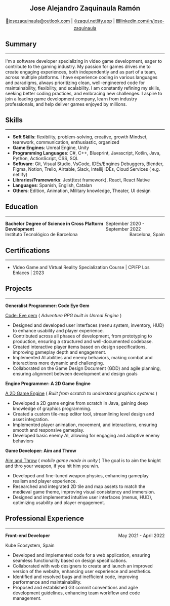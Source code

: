 <h2 style="text-align: center;"> Jose Alejandro Zaquinaula Ramón </h2>
<p style="text-align: center;">
    <a href="mailto:josezaquinaula@outlook.com">📧josezaquinaula@outlook.com</a>
    | 
    <a href="https://zaqui.netlify.app">🌐zaqui.netlify.app</a>
    |
    <a href="https://www.linkedin.com/in/jose-zaquinaula">🟦linkedin.com/in/jose-zaquinaula</a>
</p>


## Summary
---
I'm a software developer specializing in video game development, eager to contribute to the gaming industry. My passion for games drives me to create engaging experiences, both independently and as part of a team, across multiple platforms. I have experience coding in various languages and paradigms, always prioritizing clean, well-engineered code for maintainability, flexibility, and scalability. I am constantly refining my skills, seeking better coding practices, and embracing new challenges. I aspire to join a leading game development company, learn from industry professionals, and help deliver games enjoyed by millions.

## Skills
---
- **Soft Skills**: flexibility, problem-solving, creative, growth Mindset, teamwork, communication, enthusiastic, organized 
- **Game Engines**: Unreal Engine, Unity
- **Programming Languages**: C#, C++, Blueprint, Javascript, Kotlin, Java, Python, ActionScript, CSS, SQL   
- **Software**: Git, Visual Studio, VsCode, IDEs/Engines Debuggers, Blender, Figma, Notion, Trello, Airtable, Slack, Intellij IDEs, Cloud Services ( e.g. netlify) 
- **Libraries/Frameworks**: Jest(test framework), React, React Native
- **Languages**: Spanish, English, Catalan
- **Others**: Edition, Animation, Military knowledge, Theater, UI design

## Education
---
<div style="display: flex; justify-content: space-between;">
  <span style="font-weight: bold;">Bachelor Degree of Science in Cross Plaftorm Development</span>
  <span>September 2020 - September 2022 </span>
</div>
<div style="display: flex; justify-content: space-between;">
  <span class="small_size">Instituto Tecnológico de Barcelona</span>
  <span class="small_size">Barcelona, Spain </span>
</div>


## Certifications
---
- Video Game and Virtual Reality Specialization Course | CPIFP Los Enlaces | 2023

## Projects
---

**Generalist Programmer: Code Eye Gem**

[Code: Eye gem](https://github.com/ArBeemo/Code_EyeGem) ( *Adventure RPG built in Unreal Engine* )

- Designed and developed user interfaces (menu system, inventory, HUD) to enhance usability and player experience.
- Contributed across all phases of development, from prototyping to production, ensuring a structured and well-documented codebase.
- Created interactive player items based on design specifications, improving gameplay depth and engagement.
- Implemented AI abilities and enemy behaviors, making combat and interactions more dynamic and challenging.
- Collaborated on the Game Design Document (GDD) and agile planning, ensuring alignment between development and design goals

**Engine Programmer: A 2D Game Engine**

[A 2D Game Engine](https://youtu.be/vhhoSKIeNKA?si=y1NT-3FnYnjBCrLK) ( *Built from scratch to understand graphics systems* )

- Developed a 2D game engine from scratch in Java, gaining deep knowledge of graphics programming.
- Created a custom tile-map editor tool, streamlining level design and asset integration.
- Implemented player animation, movement, and interactions, ensuring smooth and responsive gameplay.
- Developed basic enemy AI, allowing for engaging and adaptive enemy behaviors

**Game Developer: Aim and Throw**

[Aim and Throw](https://www.youtube.com/watch?v=EjWakAW2eEk) ( *mobile game made in unity* ) The goal is to aim the knight and thro your weapon, if you hit him you win.

- Developed and fine-tuned weapon physics, enhancing gameplay realism and player experience.
- Researched and integrated 2D tile and map assets to match the medieval game theme, improving visual consistency and immersion.
- Designed and implemented intuitive user interfaces (menus, HUD), optimizing usability and player engagement.

## Professional Experience
---
<div style="display: flex; justify-content: space-between;">
  <span style="font-weight: bold;">Front-end Developer</span>
  <span>May 2021 - April 2022 </span>
</div>

<p class="small_size"> Kube Ecosystem, Spain </p>

- Developed and implemented code for a web application, ensuring seamless functionality based on design specifications.
- Collaborated with web designers to create and launch an improved version of the website, enhancing user experience and aesthetics.
- Identified and resolved bugs and inefficient code, improving performance and maintainability.
- Proposed and established Git commit conventions and agile development guidelines, enhancing team workflow and code management.

